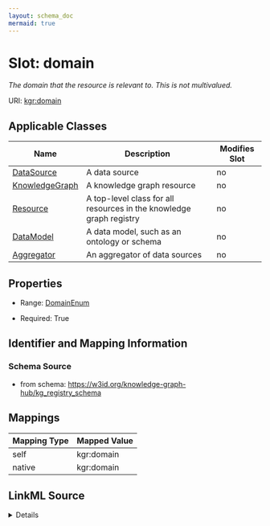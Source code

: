 ```yaml
---
layout: schema_doc
mermaid: true
---
```




# Slot: domain


_The domain that the resource is relevant to. This is not multivalued._





URI: [kgr:domain](https://w3id.org/bridge2ai/data-sheets-schema/domain)



<!-- no inheritance hierarchy -->





## Applicable Classes

| Name | Description | Modifies Slot |
| --- | --- | --- |
| [DataSource](DataSource.html) | A data source |  no  |
| [KnowledgeGraph](KnowledgeGraph.html) | A knowledge graph resource |  no  |
| [Resource](Resource.html) | A top-level class for all resources in the knowledge graph registry |  no  |
| [DataModel](DataModel.html) | A data model, such as an ontology or schema |  no  |
| [Aggregator](Aggregator.html) | An aggregator of data sources |  no  |







## Properties

* Range: [DomainEnum](DomainEnum.html)

* Required: True





## Identifier and Mapping Information







### Schema Source


* from schema: https://w3id.org/knowledge-graph-hub/kg_registry_schema




## Mappings

| Mapping Type | Mapped Value |
| ---  | ---  |
| self | kgr:domain |
| native | kgr:domain |




## LinkML Source

<details>
```yaml
name: domain
description: The domain that the resource is relevant to. This is not multivalued.
from_schema: https://w3id.org/knowledge-graph-hub/kg_registry_schema
rank: 1000
alias: domain
owner: Resource
domain_of:
- Resource
range: DomainEnum
required: true

```
</details>
